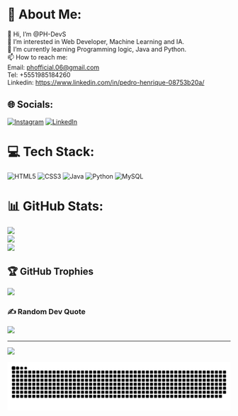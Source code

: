 # 💫 About Me:
👋 Hi, I’m @PH-DevS<br>👀 I’m interested in Web Developer, Machine Learning and IA.<br>🌱 I’m currently learning Programming logic, Java and Python.<br>📫 How to reach me:<br>Email: phofficial.06@gmail.com<br>Tel: +5551985184260<br>Linkedin: https://www.linkedin.com/in/pedro-henrique-08753b20a/


## 🌐 Socials:
[![Instagram](https://img.shields.io/badge/Instagram-%23E4405F.svg?logo=Instagram&logoColor=white)](https://instagram.com/@_phzinbr) [![LinkedIn](https://img.shields.io/badge/LinkedIn-%230077B5.svg?logo=linkedin&logoColor=white)](https://linkedin.com/in/https://www.linkedin.com/in/pedro-henrique-08753b20a/) 

# 💻 Tech Stack:
![HTML5](https://img.shields.io/badge/html5-%23E34F26.svg?style=for-the-badge&logo=html5&logoColor=white) ![CSS3](https://img.shields.io/badge/css3-%231572B6.svg?style=for-the-badge&logo=css3&logoColor=white) ![Java](https://img.shields.io/badge/java-%23ED8B00.svg?style=for-the-badge&logo=java&logoColor=white) ![Python](https://img.shields.io/badge/python-3670A0?style=for-the-badge&logo=python&logoColor=ffdd54) ![MySQL](https://img.shields.io/badge/mysql-%2300f.svg?style=for-the-badge&logo=mysql&logoColor=white)
# 📊 GitHub Stats:
![](https://github-readme-stats.vercel.app/api?username=PH-DevS&theme=dark&hide_border=false&include_all_commits=false&count_private=false)<br/>
![](https://github-readme-streak-stats.herokuapp.com/?user=PH-DevS&theme=dark&hide_border=false)<br/>
![](https://github-readme-stats.vercel.app/api/top-langs/?username=PH-DevS&theme=dark&hide_border=false&include_all_commits=false&count_private=false&layout=compact)

## 🏆 GitHub Trophies
![](https://github-profile-trophy.vercel.app/?username=PH-DevS&theme=matrix&no-frame=false&no-bg=false&margin-w=4)

### ✍️ Random Dev Quote
![](https://quotes-github-readme.vercel.app/api?type=horizontal&theme=radical)

---
[![](https://visitcount.itsvg.in/api?id=PH-DevS&icon=5&color=3)](https://visitcount.itsvg.in)

<!-- Proudly created with GPRM ( https://gprm.itsvg.in ) -->

![Snake Animation](https://github.com/Platane/snk/raw/output/github-contribution-grid-snake.svg)
